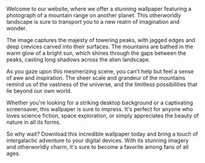<!--
Write me content for website with wallpaper "A photograph of a mountain range on another planet, with the bright sun shining through the peaks."
-->

<!--font:Poppins-->

Welcome to our website, where we offer a stunning wallpaper featuring a photograph of a mountain range on another planet. This otherworldly landscape is sure to transport you to a new realm of imagination and wonder.

The image captures the majesty of towering peaks, with jagged edges and deep crevices carved into their surfaces. The mountains are bathed in the warm glow of a bright sun, which shines through the gaps between the peaks, casting long shadows across the alien landscape.

As you gaze upon this mesmerizing scene, you can't help but feel a sense of awe and inspiration. The sheer scale and grandeur of the mountains remind us of the vastness of the universe, and the limitless possibilities that lie beyond our own world.

Whether you're looking for a striking desktop background or a captivating screensaver, this wallpaper is sure to impress. It's perfect for anyone who loves science fiction, space exploration, or simply appreciates the beauty of nature in all its forms.

So why wait? Download this incredible wallpaper today and bring a touch of intergalactic adventure to your digital devices. With its stunning imagery and otherworldly charm, it's sure to become a favorite among fans of all ages.
